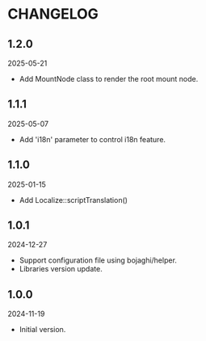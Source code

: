 # CHANGELOG

## 1.2.0

2025-05-21

- Add MountNode class to render the root mount node.

## 1.1.1

2025-05-07

- Add 'i18n' parameter to control i18n feature.

## 1.1.0

2025-01-15

- Add Localize::scriptTranslation()

## 1.0.1

2024-12-27

- Support configuration file using bojaghi/helper.
- Libraries version update.

## 1.0.0

2024-11-19

- Initial version.
